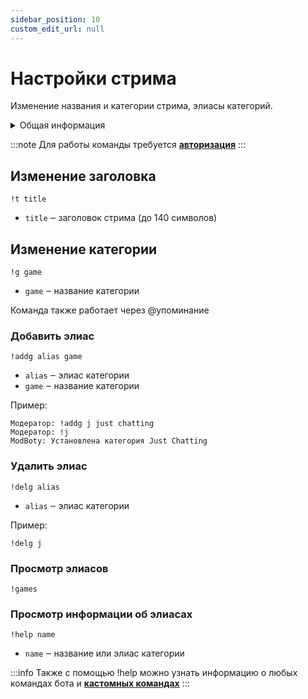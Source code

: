 ```yaml
---
sidebar_position: 10
custom_edit_url: null
---
```


# Настройки стрима

Изменение названия и категории стрима, элиасы категорий.

<details>
  <summary>Общая информация</summary>
  <ul>
    <li><b>Название:</b> t</li>
    <li><b>Элиасы:</b> g, addg, delg, games</li>
    <li><b>Кулдаун:</b> общий 3 секунды</li>
    <li><a href="https://github.com/Relanit/ModBoty/blob/master/ModBoty/cogs/stream_info.py"><b>Исходный код</b></a></li>
  </ul>
</details>

:::note
Для работы команды требуется **[авторизация](../auth.md)**
:::

## Изменение заголовка
`!t title`
- `title` ‒ заголовок стрима (до 140 символов)

## Изменение категории
`!g game`
- `game` ‒ название категории

Команда также работает через @упоминание

### Добавить элиас
`!addg alias game`
- `alias` ‒ элиас категории
- `game` ‒ название категории


Пример:

    Модератор: !addg j just chatting
    Модератор: !j
    ModBoty: Установлена категория Just Chatting 


### Удалить элиас
`!delg alias`
- `alias` ‒ элиас категории

Пример:

    !delg j

### Просмотр элиасов
`!games`

### Просмотр информации об элиасах
`!help name`
- `name` ‒ название или элиас категории

:::info
Также с помощью !help можно узнать информацию о любых командах бота и **[кастомных командах](links.md)**
:::